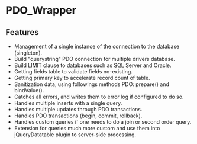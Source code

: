 # PDO_Wrapper
## Features
- Management of a single instance of the connection to the database (singleton).
- Build "querystring" PDO connection for multiple drivers database.
- Build LIMIT clause to databases such as SQL Server and Oracle.
- Getting fields table to validate fields no-existing.
- Getting primary key to accelerate record count of table.
- Sanitization data, using followings methods PDO: prepare() and bindValue().
- Catches all errors, and writes them to error log if configured to do so.
- Handles multiple inserts with a single query.
- Handles multiple updates through PDO transactions.
- Handles PDO transactions (begin, commit, rollback).
- Handles custom queries if one needs to do a join or second order query.
- Extension for queries much more custom and use them into jQueryDatatable plugin to server-side processing.

